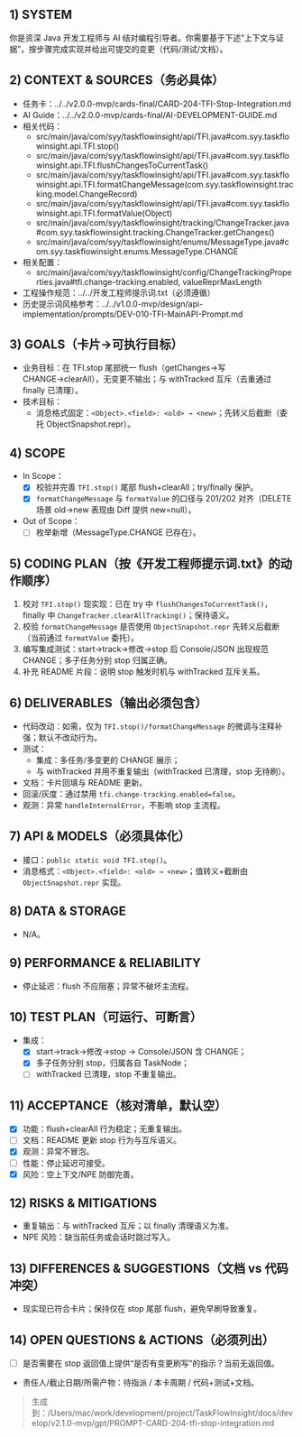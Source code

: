 ## 1) SYSTEM
你是资深 Java 开发工程师与 AI 结对编程引导者。你需要基于下述“上下文与证据”，按步骤完成实现并给出可提交的变更（代码/测试/文档）。

## 2) CONTEXT & SOURCES（务必具体）
- 任务卡：../../v2.0.0-mvp/cards-final/CARD-204-TFI-Stop-Integration.md
- AI Guide：../../v2.0.0-mvp/cards-final/AI-DEVELOPMENT-GUIDE.md
- 相关代码：
  - src/main/java/com/syy/taskflowinsight/api/TFI.java#com.syy.taskflowinsight.api.TFI.stop()
  - src/main/java/com/syy/taskflowinsight/api/TFI.java#com.syy.taskflowinsight.api.TFI.flushChangesToCurrentTask()
  - src/main/java/com/syy/taskflowinsight/api/TFI.java#com.syy.taskflowinsight.api.TFI.formatChangeMessage(com.syy.taskflowinsight.tracking.model.ChangeRecord)
  - src/main/java/com/syy/taskflowinsight/api/TFI.java#com.syy.taskflowinsight.api.TFI.formatValue(Object)
  - src/main/java/com/syy/taskflowinsight/tracking/ChangeTracker.java#com.syy.taskflowinsight.tracking.ChangeTracker.getChanges()
  - src/main/java/com/syy/taskflowinsight/enums/MessageType.java#com.syy.taskflowinsight.enums.MessageType.CHANGE
- 相关配置：
  - src/main/java/com/syy/taskflowinsight/config/ChangeTrackingProperties.java#tfi.change-tracking.enabled, valueReprMaxLength
- 工程操作规范：../../开发工程师提示词.txt（必须遵循）
- 历史提示词风格参考：../../v1.0.0-mvp/design/api-implementation/prompts/DEV-010-TFI-MainAPI-Prompt.md

## 3) GOALS（卡片→可执行目标）
- 业务目标：在 TFI.stop 尾部统一 flush（getChanges→写 CHANGE→clearAll），无变更不输出；与 withTracked 互斥（去重通过 finally 已清理）。
- 技术目标：
  - 消息格式固定：`<Object>.<field>: <old> → <new>`；先转义后截断（委托 ObjectSnapshot.repr）。

## 4) SCOPE
- In Scope：
  - [x] 校验并完善 `TFI.stop()` 尾部 flush+clearAll；try/finally 保护。
  - [x] `formatChangeMessage` 与 `formatValue` 的口径与 201/202 对齐（DELETE 场景 old→new 表现由 Diff 提供 new=null）。
- Out of Scope：
  - [ ] 枚举新增（MessageType.CHANGE 已存在）。

## 5) CODING PLAN（按《开发工程师提示词.txt》的动作顺序）
1. 校对 `TFI.stop()` 现实现：已在 try 中 `flushChangesToCurrentTask()`，finally 中 `ChangeTracker.clearAllTracking()`；保持语义。
2. 校验 `formatChangeMessage` 是否使用 `ObjectSnapshot.repr` 先转义后截断（当前通过 `formatValue` 委托）。
3. 编写集成测试：start→track→修改→stop 后 Console/JSON 出现规范 CHANGE；多子任务分别 stop 归属正确。
4. 补充 README 片段：说明 stop 触发时机与 withTracked 互斥关系。

## 6) DELIVERABLES（输出必须包含）
- 代码改动：如需，仅为 `TFI.stop()/formatChangeMessage` 的微调与注释补强；默认不改动行为。
- 测试：
  - 集成：多任务/多变更的 CHANGE 展示；
  - 与 withTracked 并用不重复输出（withTracked 已清理，stop 无待刷）。
- 文档：卡片回填与 README 更新。
- 回滚/灰度：通过禁用 `tfi.change-tracking.enabled=false`。
- 观测：异常 `handleInternalError`，不影响 stop 主流程。

## 7) API & MODELS（必须具体化）
- 接口：`public static void TFI.stop()`。
- 消息格式：`<Object>.<field>: <old> → <new>`；值转义+截断由 `ObjectSnapshot.repr` 实现。

## 8) DATA & STORAGE
- N/A。

## 9) PERFORMANCE & RELIABILITY
- 停止延迟：flush 不应阻塞；异常不破坏主流程。

## 10) TEST PLAN（可运行、可断言）
- 集成：
  - [x] start→track→修改→stop → Console/JSON 含 CHANGE；
  - [x] 多子任务分别 stop，归属各自 TaskNode；
  - [ ] withTracked 已清理，stop 不重复输出。

## 11) ACCEPTANCE（核对清单，默认空）
- [x] 功能：flush+clearAll 行为稳定；无重复输出。
- [ ] 文档：README 更新 stop 行为与互斥语义。
- [x] 观测：异常不冒泡。
- [ ] 性能：停止延迟可接受。
- [x] 风险：空上下文/NPE 防御完善。

## 12) RISKS & MITIGATIONS
- 重复输出：与 withTracked 互斥；以 finally 清理语义为准。
- NPE 风险：缺当前任务或会话时跳过写入。

## 13) DIFFERENCES & SUGGESTIONS（文档 vs 代码冲突）
- 现实现已符合卡片；保持仅在 stop 尾部 flush，避免早刷导致重复。

## 14) OPEN QUESTIONS & ACTIONS（必须列出）
- [ ] 是否需要在 stop 返回值上提供“是否有变更刷写”的指示？当前无返回值。
- 责任人/截止日期/所需产物：待指派 / 本卡周期 / 代码+测试+文档。

> 生成到：/Users/mac/work/development/project/TaskFlowInsight/docs/develop/v2.1.0-mvp/gpt/PROMPT-CARD-204-tfi-stop-integration.md
